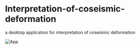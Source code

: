 # Interpretation-of-coseismic-deformation
a desktop application for interpretation of coseismic deformation

![App](https://user-images.githubusercontent.com/75666946/235572851-4ae92c0e-f8c5-454c-bcff-11eaa37bf6ed.png)
